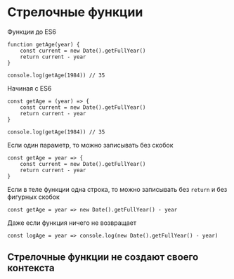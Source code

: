 # Стрелочные функции

Функции до ES6

    function getAge(year) {
        const current = new Date().getFullYear()
        return current - year
    }

    console.log(getAge(1984)) // 35
    
Начиная с ES6

    const getAge = (year) => {
        const current = new Date().getFullYear()
        return current - year
    }

    console.log(getAge(1984)) // 35

Если один параметр, то можно записывать без скобок

    const getAge = year => {
        const current = new Date().getFullYear()
        return current - year
    }

Если в теле функции одна строка, то можно записывать без `return` и без фигурных скобок

    const getAge = year => new Date().getFullYear() - year

Даже если функция ничего не возвращает
    
    const logAge = year => console.log(new Date().getFullYear() - year)

## Стрелочные функции не создают своего контекста
